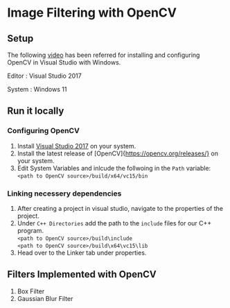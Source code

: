 # Image Filtering with OpenCV

## Setup
The following [video](https://www.youtube.com/watch?v=trXs2r6xSnI) has been referred for installing and configuring OpenCV in Visual Studio with Windows.  

Editor : Visual Studio 2017  

System : Windows 11

## Run it locally
### Configuring OpenCV 
1. Install [Visual Studio 2017](https://visualstudio.microsoft.com/) on your system.
2. Install the latest release of [OpenCV]{https://opencv.org/releases/} on your system. 
3. Edit System Variables and inlcude the follwoing in the ```Path``` variable:
   ``` <path to OpenCV source>/build/x64/vc15/bin ```

### Linking necessery dependencies  
1. After creating a project in visual studio, navigate to the properties of the project.
2. Under ```C++ Directories``` add the path to the ```include``` files for our C++ program.  
   ``` <path to OpenCV source>/build\include ```  
   ``` <path to OpenCV source>/build\x64\vc15\lib ```  
3. Head over to the Linker tab under properties.


## Filters Implemented with OpenCV
1. Box Filter
2. Gaussian Blur Filter
